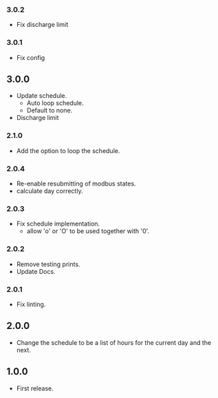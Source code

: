 <!-- https://developers.home-assistant.io/docs/add-ons/presentation#keeping-a-changelog -->

### 3.0.2

- Fix discharge limit

### 3.0.1

- Fix config

## 3.0.0

- Update schedule.
  - Auto loop schedule.
  - Default to none.
- Discharge limit

### 2.1.0

- Add the option to loop the schedule.

### 2.0.4

- Re-enable resubmitting of modbus states.
- calculate day correctly.

### 2.0.3

- Fix schedule implementation.
  - allow 'o' or 'O' to be used together with '0'.

### 2.0.2

- Remove testing prints.
- Update Docs.

### 2.0.1

- Fix linting.

## 2.0.0

- Change the schedule to be a list of hours for the current day and the next.

## 1.0.0

- First release.
